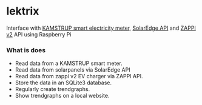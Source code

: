 # lektrix
 Interface with [KAMSTRUP smart electricity meter](https://www.kamstrup.com/), [SolarEdge API](https://www.solaredge.com/) and [ZAPPI v2](https://myenergi.com/) API using Raspberry Pi

### What is does
 * Read data from a KAMSTRUP smart meter.
 * Read data from solarpanels via SolarEdge API
 * Read data from zappi v2 EV charger via ZAPPI API.
 * Store the data in an SQLite3 database.
 * Regularly create trendgraphs.
 * Show trendgraphs on a local website.
